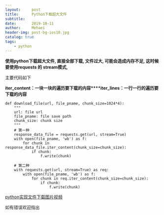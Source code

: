 ```yaml
---
layout:     post
title:      Python下载超大文件
subtitle:   
date:       2019-10-11
author:     Mehaei
header-img: post-bg-ios10.jpg
catalog: true
tags:
    - python
---
```

**使用python下载超大文件, 直接全部下载, 文件过大, 可能会造成内存不足, 这时候要使用requests 的 stream模式,**

主要代码如下

**iter_content：一块一块的遍历要下载的内容****iter_lines：一行一行的遍历要下载的内容**

```
def download_file(url, file_pname, chunk_size=1024*4):
    """
    url: file url
    file_pname: file save path
    chunk_size: chunk size
    """
    # 第一种
    response_data_file = requests.get(url, stream=True)
    with open(file_pname, 'wb') as f:
        for chunk in response_data_file.iter_content(chunk_size=chunk_size):
            if chunk:
                f.write(chunk)

    # 第二种
    with requests.get(url, stream=True) as req:
        with open(file_pname, 'wb') as f:
            for chunk in req.iter_content(chunk_size=chunk_size):
                if chunk:
                    f.write(chunk)
```

[python实现文件下载图片视频](https://www.cnblogs.com/mswei/p/9325273.html)

如有错误欢迎指出
